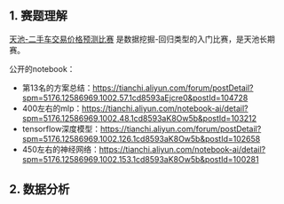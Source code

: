 
## 1. 赛题理解

[天池-二手车交易价格预测比赛](https://tianchi.aliyun.com/competition/entrance/231784/introduction) 是数据挖掘-回归类型的入门比赛，是天池长期赛。

公开的notebook：
- 第13名的方案总结：https://tianchi.aliyun.com/forum/postDetail?spm=5176.12586969.1002.57.1cd8593aEjcre0&postId=104728
- 400左右的mlp：https://tianchi.aliyun.com/notebook-ai/detail?spm=5176.12586969.1002.48.1cd8593aK8Ow5b&postId=103212
- tensorflow深度模型：https://tianchi.aliyun.com/forum/postDetail?spm=5176.12586969.1002.126.1cd8593aK8Ow5b&postId=102658
- 450左右的神经网络：https://tianchi.aliyun.com/notebook-ai/detail?spm=5176.12586969.1002.153.1cd8593aK8Ow5b&postId=100281

## 2. 数据分析


